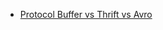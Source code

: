 

- [Protocol Buffer vs Thrift vs Avro](http://ganges.usc.edu/pgroupW/images/a/a9/Serializarion_Framework.pdf)
